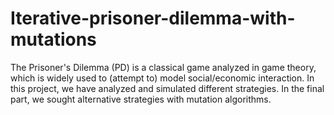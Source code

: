 # Iterative-prisoner-dilemma-with-mutations
The Prisoner's Dilemma (PD) is a classical game analyzed in game theory, which is widely used to (attempt to) model social/economic interaction.
In this project, we have analyzed and simulated different strategies.
In the final part, we sought alternative strategies with mutation algorithms.
